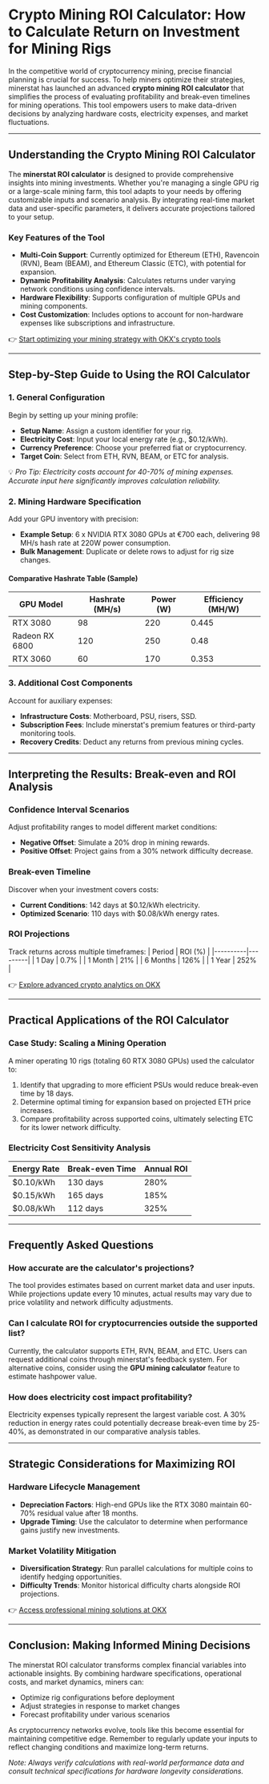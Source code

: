 # Crypto Mining ROI Calculator: How to Calculate Return on Investment for Mining Rigs

In the competitive world of cryptocurrency mining, precise financial planning is crucial for success. To help miners optimize their strategies, minerstat has launched an advanced **crypto mining ROI calculator** that simplifies the process of evaluating profitability and break-even timelines for mining operations. This tool empowers users to make data-driven decisions by analyzing hardware costs, electricity expenses, and market fluctuations.

---

## Understanding the Crypto Mining ROI Calculator

The **minerstat ROI calculator** is designed to provide comprehensive insights into mining investments. Whether you're managing a single GPU rig or a large-scale mining farm, this tool adapts to your needs by offering customizable inputs and scenario analysis. By integrating real-time market data and user-specific parameters, it delivers accurate projections tailored to your setup.

### Key Features of the Tool
- **Multi-Coin Support**: Currently optimized for Ethereum (ETH), Ravencoin (RVN), Beam (BEAM), and Ethereum Classic (ETC), with potential for expansion.
- **Dynamic Profitability Analysis**: Calculates returns under varying network conditions using confidence intervals.
- **Hardware Flexibility**: Supports configuration of multiple GPUs and mining components.
- **Cost Customization**: Includes options to account for non-hardware expenses like subscriptions and infrastructure.

👉 [Start optimizing your mining strategy with OKX's crypto tools](https://bit.ly/okx-bonus)

---

## Step-by-Step Guide to Using the ROI Calculator

### 1. General Configuration
Begin by setting up your mining profile:
- **Setup Name**: Assign a custom identifier for your rig.
- **Electricity Cost**: Input your local energy rate (e.g., $0.12/kWh).
- **Currency Preference**: Choose your preferred fiat or cryptocurrency.
- **Target Coin**: Select from ETH, RVN, BEAM, or ETC for analysis.

💡 *Pro Tip: Electricity costs account for 40-70% of mining expenses. Accurate input here significantly improves calculation reliability.*

### 2. Mining Hardware Specification
Add your GPU inventory with precision:
- **Example Setup**: 6 x NVIDIA RTX 3080 GPUs at €700 each, delivering 98 MH/s hash rate at 220W power consumption.
- **Bulk Management**: Duplicate or delete rows to adjust for rig size changes.

#### Comparative Hashrate Table (Sample)
| GPU Model      | Hashrate (MH/s) | Power (W) | Efficiency (MH/W) |
|----------------|-----------------|-----------|-------------------|
| RTX 3080       | 98              | 220       | 0.445             |
| Radeon RX 6800 | 120             | 250       | 0.48              |
| RTX 3060       | 60              | 170       | 0.353             |

### 3. Additional Cost Components
Account for auxiliary expenses:
- **Infrastructure Costs**: Motherboard, PSU, risers, SSD.
- **Subscription Fees**: Include minerstat's premium features or third-party monitoring tools.
- **Recovery Credits**: Deduct any returns from previous mining cycles.

---

## Interpreting the Results: Break-even and ROI Analysis

### Confidence Interval Scenarios
Adjust profitability ranges to model different market conditions:
- **Negative Offset**: Simulate a 20% drop in mining rewards.
- **Positive Offset**: Project gains from a 30% network difficulty decrease.

### Break-even Timeline
Discover when your investment covers costs:
- **Current Conditions**: 142 days at $0.12/kWh electricity.
- **Optimized Scenario**: 110 days with $0.08/kWh energy rates.

### ROI Projections
Track returns across multiple timeframes:
| Period   | ROI (%) |
|----------|---------|
| 1 Day    | 0.7%    |
| 1 Month  | 21%     |
| 6 Months | 126%    |
| 1 Year   | 252%    |

👉 [Explore advanced crypto analytics on OKX](https://bit.ly/okx-bonus)

---

## Practical Applications of the ROI Calculator

### Case Study: Scaling a Mining Operation
A miner operating 10 rigs (totaling 60 RTX 3080 GPUs) used the calculator to:
1. Identify that upgrading to more efficient PSUs would reduce break-even time by 18 days.
2. Determine optimal timing for expansion based on projected ETH price increases.
3. Compare profitability across supported coins, ultimately selecting ETC for its lower network difficulty.

### Electricity Cost Sensitivity Analysis
| Energy Rate | Break-even Time | Annual ROI |
|-------------|-----------------|------------|
| $0.10/kWh   | 130 days        | 280%       |
| $0.15/kWh   | 165 days        | 185%       |
| $0.08/kWh   | 112 days        | 325%       |

---

## Frequently Asked Questions

### How accurate are the calculator's projections?
The tool provides estimates based on current market data and user inputs. While projections update every 10 minutes, actual results may vary due to price volatility and network difficulty adjustments.

### Can I calculate ROI for cryptocurrencies outside the supported list?
Currently, the calculator supports ETH, RVN, BEAM, and ETC. Users can request additional coins through minerstat's feedback system. For alternative coins, consider using the **GPU mining calculator** feature to estimate hashpower value.

### How does electricity cost impact profitability?
Electricity expenses typically represent the largest variable cost. A 30% reduction in energy rates could potentially decrease break-even time by 25-40%, as demonstrated in our comparative analysis tables.

---

## Strategic Considerations for Maximizing ROI

### Hardware Lifecycle Management
- **Depreciation Factors**: High-end GPUs like the RTX 3080 maintain 60-70% residual value after 18 months.
- **Upgrade Timing**: Use the calculator to determine when performance gains justify new investments.

### Market Volatility Mitigation
- **Diversification Strategy**: Run parallel calculations for multiple coins to identify hedging opportunities.
- **Difficulty Trends**: Monitor historical difficulty charts alongside ROI projections.

👉 [Access professional mining solutions at OKX](https://bit.ly/okx-bonus)

---

## Conclusion: Making Informed Mining Decisions

The minerstat ROI calculator transforms complex financial variables into actionable insights. By combining hardware specifications, operational costs, and market dynamics, miners can:
- Optimize rig configurations before deployment
- Adjust strategies in response to market changes
- Forecast profitability under various scenarios

As cryptocurrency networks evolve, tools like this become essential for maintaining competitive edge. Remember to regularly update your inputs to reflect changing conditions and maximize long-term returns.

*Note: Always verify calculations with real-world performance data and consult technical specifications for hardware longevity considerations.*
